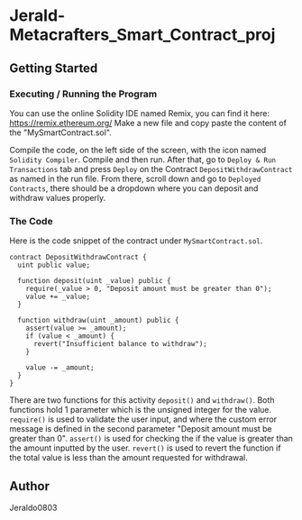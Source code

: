 # Jerald-Metacrafters_Smart_Contract_proj

## Getting Started
### Executing / Running the Program
You can use the online Solidity IDE named Remix, you can find it here: https://remix.ethereum.org/
Make a new file and copy paste the content of the "MySmartContract.sol".

Compile the code, on the left side of the screen, with the icon named `Solidity Compiler`. Compile and then run.
After that, go to `Deploy & Run Transactions` tab and press `Deploy` on the Contract `DepositWithdrawContract` as named in the run file.
From there, scroll down and go to `Deployed Contracts`, there should be a dropdown where you can deposit and withdraw values properly.

### The Code
Here is the code snippet of the contract under `MySmartContract.sol`.
```
contract DepositWithdrawContract {
  uint public value;

  function deposit(uint _value) public {
    require(_value > 0, "Deposit amount must be greater than 0");
    value += _value;
  }

  function withdraw(uint _amount) public {
    assert(value >= _amount);
    if (value < _amount) {
      revert("Insufficient balance to withdraw");
    }

    value -= _amount;
  }
}

```
There are two functions for this activity `deposit()` and `withdraw()`. Both functions hold 1 parameter which is the unsigned integer for the value.
`require()` is used to validate the user input, and where the custom error message is defined in the second parameter "Deposit amount must be greater than 0".
`assert()` is used for checking the if the value is greater than the amount inputted by the user.
`revert()` is used to revert the function if the total value is less than the amount requested for withdrawal.

## Author
Jeraldo0803
